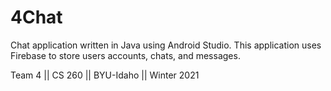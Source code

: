 # 4Chat

Chat application written in Java using Android Studio. This application uses Firebase to store users accounts, chats, and messages.

Team 4 || CS 260 || BYU-Idaho || Winter 2021
